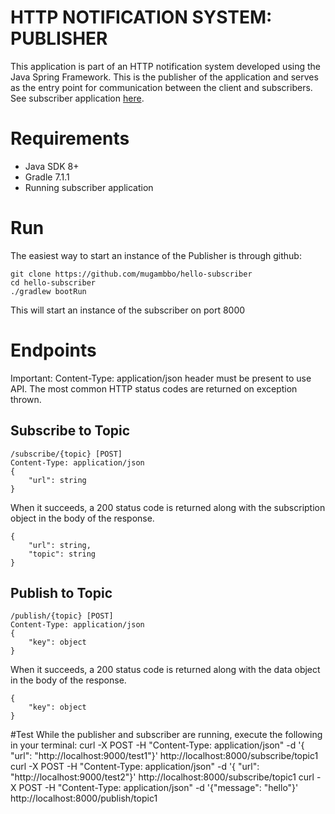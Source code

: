 # HTTP NOTIFICATION SYSTEM: PUBLISHER
This application is part of an HTTP notification system developed using the Java Spring Framework. 
This is the publisher of the application and serves as the entry point for communication between the client and subscribers.
See subscriber application [here](https://github.com/mugambbo/hello-subscriber).  

# Requirements
-   Java SDK 8+
-   Gradle 7.1.1
-   Running subscriber application

# Run
The easiest way to start an instance of the Publisher is through github:
```
git clone https://github.com/mugambbo/hello-subscriber
cd hello-subscriber
./gradlew bootRun
```

This will start an instance of the subscriber on port 8000

# Endpoints
Important: Content-Type: application/json header must be present to use API.
The most common HTTP status codes are returned on exception thrown.

## Subscribe to Topic
```
/subscribe/{topic} [POST]
Content-Type: application/json
{
    "url": string
}
```

When it succeeds, a 200 status code is returned along with the subscription object in the body of the response.
```
{
    "url": string,
    "topic": string
}
```

## Publish to Topic
```
/publish/{topic} [POST]
Content-Type: application/json
{
    "key": object
}
```

When it succeeds, a 200 status code is returned along with the data object in the body of the response.
```
{
    "key": object
}
```

#Test
While the publisher and subscriber are running, execute the following in your terminal:
curl -X POST -H "Content-Type: application/json" -d '{ "url": "http://localhost:9000/test1"}' http://localhost:8000/subscribe/topic1 curl -X POST -H "Content-Type: application/json" -d '{ "url": "http://localhost:9000/test2"}' http://localhost:8000/subscribe/topic1 curl -X POST -H "Content-Type: application/json" -d '{"message": "hello"}' http://localhost:8000/publish/topic1